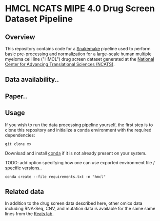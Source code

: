 # HMCL NCATS MIPE 4.0 Drug Screen Dataset Pipeline

## Overview

This repository contains code for a [Snakemake](https://snakemake.readthedocs.io/) pipeline used to
perform basic pre-processing and normalization for a large-scale human multiple myeloma cell line
("HMCL") drug screen dataset generated at the [National Center for Advancing Translational Sciences
(NCATS)](https://ncats.nih.gov/).

## Data availability..

## Paper..

## Usage

If you wish to run the data processing pipeline yourself, the first step is to clone this repository 
and initialize a conda environment with the required dependencies:

```
git clone xx
```

Download and install [conda](https://docs.conda.io/en/latest/) if it is not already present on your system.

TODO: add option specifying how one can use exported environment file / specific versions..

```
conda create --file requirements.txt -n "hmcl"
```

## Related data

In addition to the drug screen data described here, other omics data including RNA-Seq, CNV, and
mutation data is available for the same same lines from the [Keats lab](https://sites.google.com/site/jonathankeatslab/data-repository).
